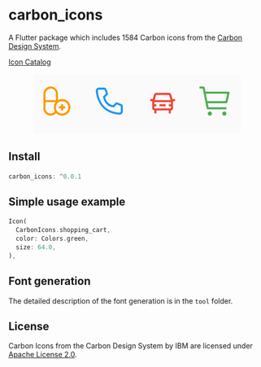 # carbon_icons

A Flutter package which includes 1584 Carbon icons from the [Carbon Design System](https://github.com/carbon-design-system/carbon).

[Icon Catalog](https://www.carbondesignsystem.com/guidelines/icons/library/)

<p align="center">
<img height="auto" width="auto" src="preview/preview.png" />
</p>

## Install
```dart
carbon_icons: ^0.0.1
```

## Simple usage example
```dart
Icon(
  CarbonIcons.shopping_cart,
  color: Colors.green,
  size: 64.0,
),
```
## Font generation
The detailed description of the font generation is in the `tool` folder.

## License
Carbon Icons from the Carbon Design System by IBM are licensed under [Apache License 2.0](https://github.com/carbon-design-system/carbon/blob/main/LICENSE).
